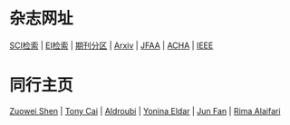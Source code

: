 # 杂志网址
 <a href="https://www.webofknowledge.com">SCI检索</a> | <a href="http://www.engineeringvillage.com">EI检索</a> |
  <a href="http://202.113.68.3/lib/Sub.html#!Module/Resource/Type/Show/ColumnId/f3813a70-3119-43a0-8528-7d1e476937e6/ItemId/8bd11b0a-927e-4739-a642-56e1274a97c6">期刊分区</a> |
<a href="https://arxiv.org/">Arxiv</a> |
  <a href="https://www.springer.com/journal/41">JFAA</a> |
  <a href="https://www.sciencedirect.com/journal/applied-and-computational-harmonic-analysis">ACHA</a> |
  <a href="http://ieeexplore.ieee.org/">IEEE</a>

# 同行主页
 <a href="https://blog.nus.edu.sg/matzuows/">Zuowei Shen</a> |
  <a href="http://www-stat.wharton.upenn.edu/~tcai/"> Tony Cai</a> |
  <a href="https://as.vanderbilt.edu/math/bio/?who=akram-aldroubi">Aldroubi</a> |
  <a href="https://webee.technion.ac.il/Sites/People/YoninaEldar/index.php">Yonina Eldar</a> |
  <a href="http://www.math.hkbu.edu.hk/~junfan/">Jun Fan</a> |
  <a href="http://www.alaifari.com/">Rima Alaifari</a> 

